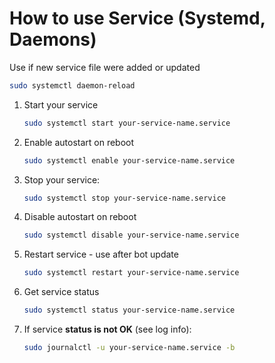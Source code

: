 ﻿# How to use Service (Systemd, Daemons)

Use if new service file were added or updated
   ```bash
   sudo systemctl daemon-reload
   ```

1. Start your service
   ```bash
   sudo systemctl start your-service-name.service
   ```
2. Enable autostart on reboot
   ```bash
   sudo systemctl enable your-service-name.service
   ```
3. Stop your service:
   ```bash
   sudo systemctl stop your-service-name.service
   ```
4. Disable autostart on reboot
   ```bash
   sudo systemctl disable your-service-name.service
   ```
5. Restart service - use after bot update
   ```bash
   sudo systemctl restart your-service-name.service
   ```
6. Get service status
   ```bash
   sudo systemctl status your-service-name.service
   ```
7. If service **status is not OK** (see log info):
   ```bash
   sudo journalctl -u your-service-name.service -b
   ```
